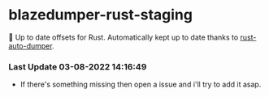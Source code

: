 # blazedumper-rust-staging

🚀 Up to date offsets for Rust. Automatically kept up to date thanks to [rust-auto-dumper](https://github.com/Akandesh/rust-auto-dumper).


### Last Update 03-08-2022 14:16:49
- If there's something missing then open a issue and i'll try to add it asap.
